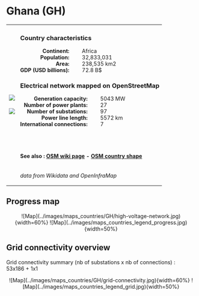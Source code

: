 # Ghana (GH)

<table width="90%">
<tr>
<td>
<img src="http://commons.wikimedia.org/wiki/Special:FilePath/Flag%20of%20Ghana.svg" width="250">
<br><br>
<img src="http://commons.wikimedia.org/wiki/Special:FilePath/Ghana%20%28orthographic%20projection%29.svg" width="250"></td>
<td>
<h3>Country characteristics</h3>
<div style="display: inline-block;text-align:right;margin-right:30px;font-weight: bold;">
Continent:<br>Population:<br>Area:<br>GDP (USD billions):
</div>
<div style="display: inline-block;">
Africa<br>32,833,031<br>238,535 km2<br>72.8 B$
</div>
<h3>Electrical network mapped on OpenStreetMap</h3>
<div style="display: inline-block;text-align:right;margin-right:30px;font-weight: bold;">Generation capacity:<br>
Number of power plants:<br>
Number of substations:<br>
Power line length:<br>
International connections:<br>
</div>
<div style="display: inline-block;">5043 MW<br>
27<br>
97<br>
5572 km<br>
7<br>
</div>

<br><br><h4>See also :
<a href="https://wiki.openstreetmap.org/wiki/Power_networks/Ghana" target="_blank">OSM wiki page</a> -
<a href="https://openstreetmap.org/relation/192781" target="_blank">OSM country shape</a>
</h4>

<br><i>data from Wikidata and OpenInfraMap</i>
</td>
</tr>
</table>


## Progress map

<center>
![Map](../images/maps_countries/GH/high-voltage-network.jpg){width=60%}
![Map](../images/maps_countries_legend_progress.jpg){width=50%}
</center>



## Grid connectivity overview

Grid connectivity summary (nb of substations x nb of connections) :<br>53x186 + 1x1

<center>
![Map](../images/maps_countries/GH/grid-connectivity.jpg){width=60%}
![Map](../images/maps_countries_legend_grid.jpg){width=50%}
</center>

